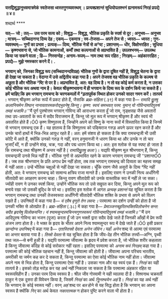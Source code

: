**यत्तद्विशुद्धानुभवमात्रमेकं** **स्वतेजसा ध्वस्तगुणव्यवस्थम् ।** **प्रत्यक्प्रशान्तं सुधियोपलश्भनं** **ह्यनामरूपं निरहं प्रपद्ये ॥ ४॥** 

शब्दार्थ **** 

**यत्—** **जो** **; तत्—** **उस परम सत्य को** **; विशुद्ध—** **विशुद्ध, भौतिक प्रकृति के स्पर्श से दूर** **; अनुभव—** **अनुभव** **; मात्रम्—** **सच्चिदानन्द दिव्य देह** **; एकम्—** **एकमात्र** **; स्व-तेजसा—** **अपने तेज से** **; ध्वस्त—** **ध्वस्त** **; गुण-व्यवस्थम्—** **गुणों का प्रभाव** **;** **प्रत्यक्—** **दिव्य, भौतिक नेत्रों से अ²ष्ट** **; प्रशान्तम्—** **धीर, विक्षोभरहित** **; सुधिया—** **कृष्णभावना से, जो भौतिक कामनाओं, कर्मों** **तथा कल्पनाओं से अप्रभावित है** **; उपलश्भनम्—** **उपलब्ध किया जा सकने वाला** **; हि—** **निस्सन्देह** **; अनाम-रूपम्—** **नाम तथा** **रूप रहित** **; निरहम्—** **अहंकाररहित** **; प्रपद्ये—** **मुझे नमस्कार करने दें।** **.** 

**भगवान् को, जिनका विशुद्ध रूप (सच्चिदानन्दविग्रह) भौतिक गुणों के द्वारा दूषित नहीं** **है, विशुद्ध चेतना के द्वारा ही देखा जा सकता है। वेदान्त में उसे अद्वितीय कहा गया है। अपने** **तेजवश वह भौतिक प्रकृति के कल्मष से अछूता है और भौतिक ²ष्टि से पर है। अप्रभावित है,** **अत: वह दिव्य है। न तो वह कोई कर्म करता है, न उसका कोई भौतिक रूप अथवा नाम है।** **केवल श्रीकृष्णभावना में ही भगवान के दिव्य रूप के दर्शन किये जा सकते हैं। हमें चाहिए कि** **हम भगवान् रामचन्द के चरणकमलों में ²ढ़तापूर्वक स्थित होकर उनको सादर नमन करें।** **तात्पर्य :** भगवान् श्रीकृष्ण अनेक रूपों में प्रकट होते हैं, जैसाकि *ब्रह्म-संहिता* (.३९) में कहा गया है— *रामादि मूॢतषु कलानियमेन तिष्ठन्* *नानावतारमकरोद्भुवनेषु किन्तु।* *कृष्ण: स्वयं समभवत् परम: पुमान् यो* *गोविन्दमादिपुरुषं तमहं भजामि॥* ''मैं पूर्ण पुरुषोत्तम भगवान् गोविन्द की आराधना करता हूँ जो राम, नृङ्क्षसह जैसे अवतारों तथा उप-अवतारों के रूप में सदैव विराजमान हैं, किन्तु जो मूल रूप में भगवान् श्रीकृष्ण हैं और स्वयं भी अवतरित होते हैं।ÓÓ कृष्ण विष्णुतत्त्व हैं, जिन्होंने अपने को विष्णु के नाना रूपों में विस्तारित किया है जिनमें से भगवान् रामचन्द्र एक हैं। यह ज्ञातव्य है कि विष्णुतत्त्व को पकि्षराज गरुड़ अपने ऊपर रहन करते हैं और उनके चारों हाथों में भिन्न-भिन्न आयुध रहते हैं। अत: हमें संशय हो सकता है कि क्या रामचन्द्रजी भी उसी कोटि में आते हैं, क्योंकि उनको गरुड़ ने नहीं, वरन् हनुमानजी ने धारण किया था और उनके न तो चार भुजाएँ थीं, न ही उन्होंने शंख, चक्र, गदा और पद्म धारण किया था। अत: इस श्लोक से यह स्पष्ट हो जाता है कि रामचन्द्र तथा श्रीकृष्ण में अन्तर नहीं है ( *रामादिमूॢतषु कला* )। यद्यपि श्रीकृष्ण मूल श्रीभगवान् हैं, किन्तु रामचन्द्रजी उनसे भिन्न नहीं हैं। भौतिक गुणों से अप्रभावित रहने के कारण भगवान् रामचन्द्र जी ''प्रशान्तÓÓ हैं। जब तक श्रीभगवान् के प्रति अगाध प्रेम नहीं होता, तब तक भगवान् रामचन्द्र की दिव्यता का महत्त्व समझ में नहीं आता। उन्हें भौतिक चक्षुओं से नहीं देखा जा सकता। चूँकि रावण जैसे असुरों के दिव्य ²ष्टि नहीं होती, अत: वे भगवान् रामचन्द्र को सामान्य क्षत्रिय राजा मानते हैं। इसलिए रावण ने उनकी नित्य अर्धांगिनी सीतादेवी का अपहरण करना चाहा। किन्तु रावण सीतादेवी को उनके वास्तविक रूप में नहीं ले जा सका। ज्योंही रावण ने उनका स्पर्श किया, उन्होंने भौतिक रूप तो उसे समॢपत कर दिया, किन्तु अपने मूल रूप को बनाये रखा जो उसकी बुदि्ध के परे था। इसलिए इस श्लोक में आगत *प्रत्यक् प्रशान्तं* यह सूचित करता है कि भगवान् रामचन्द्र तथा उनकी तेजस्वरूपा अर्धांगिनी सीतादेवी भौतिक शक्ति के प्रभाव से अपने को विलग रखते हैं। उपनिषदों में कहा गया है— *यं एवैष वृणुते तेन लवय:।* परमात्मा का दर्शन उन्हीं को होता है जो उनकी भक्ति से ओतप्रोत हैं। *ब्रह्म-संहिता* (.३८) में कहा गया है— *प्रेमाञ्जनच्छुरितभक्तिविलोचनेन* *सन्त: सदैव हृदयेषु विलोकयन्ति।* *यं श्यामसुन्दरमचिन्त्यगुणस्वरूपं* *गोविन्दमादिपुरुषं तमहं भजामि॥* ''मैं उन आदिपुरुष गोविन्द का भजन (पूजा) करता हूँ जो उन भक्तों द्वारा सदैव देखे जाते हैं जिनकी आँखों में प्रेम रूपी अंजन लगा होता है। वे भक्त के हृदय के भीतर अपने नित्य श्यामसुन्दर रूप में देखे जाते हैं।ÓÓ इसी प्रकार *छान्दोग्य उपनिषद्* में कहा गया है— *एतास्तिस्रो देवता अनेन जीवेन।*  यहाँ *अनेन* शब्द से आत्मा एवं परमात्मा का अन्तर बताया गया है। *तिस्रो देवता* से यह सूचित होता है कि जीव-देह तीन भौतिक तत्त्वों—अग्नि, पृथ्वी तथा जल—से बनी हुअी है। यद्यपि परमात्मा जीवात्मा के हृदय में प्रवेश करता है, जो भौतिक शरीर कहलाता है किन्तु जीवात्मा कीदेह से कोई सरोकार नहीं रहता। इसलिए परमात्मा को *अनाम रूपं निरहम्* कहा गया है। परमात्मा की कोई भौतिक पहचान नहीं हैं, किन्तु जीवात्मा की होती है। जीवात्मा अपना परिचय भारतीय, अमरीकी या जर्मन कह कर दे सकता है, किन्तु परमात्मा का ऐसा कोई भौतिक नाम नहीं होता। जीवात्मा अपने नाम से भिन्न होता है, किन्तु परमात्मा ऐसा नहीं है। उसका नाम और वह स्वयं एक हैं। *निरहं* का यही तात्पर्य है। इसको तोड़ मरोड़ कर यह अर्थ नहीं निकाला जा सकता है कि परमात्मा अंहकार रहित या स्वरूपविहीन हैं। उनका परम दिव्य स्वरूप है। श्रील जीव गोस्वामी ने यही व्यालया दी है। विश्वनाथ चक्रवर्ती ठाकुर ने एक दूसरा ही विवेचन किया है, जिसमें *निरहं* का अर्थ *निॢनश्चयेन अहं* है। *निरहं* का यह अर्थ नहीं कि भगवान् के कोई स्वरूप नहीं। वरन् *अहं* शब्द पर *बल* होने से यह सिद्ध होता है कि भगवान् का अपना स्वरूप है क्योंकि *निर्* का अर्थ केवल *नकारात्मक* न होकर पुष्टि करने वाला भी होता है।  